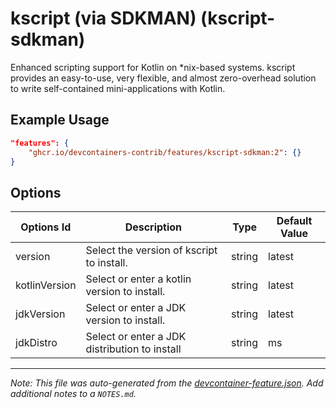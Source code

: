 
# kscript (via SDKMAN) (kscript-sdkman)

Enhanced scripting support for Kotlin on *nix-based systems. kscript provides an
easy-to-use, very flexible, and almost zero-overhead solution to write
self-contained mini-applications with Kotlin.

## Example Usage

```json
"features": {
    "ghcr.io/devcontainers-contrib/features/kscript-sdkman:2": {}
}
```

## Options

| Options Id | Description | Type | Default Value |
|-----|-----|-----|-----|
| version | Select the version of kscript to install. | string | latest |
| kotlinVersion | Select or enter a kotlin version to install. | string | latest |
| jdkVersion | Select or enter a JDK version to install. | string | latest |
| jdkDistro | Select or enter a JDK distribution to install | string | ms |



---

_Note: This file was auto-generated from the [devcontainer-feature.json](https://github.com/devcontainers-contrib/features/blob/main/src/kscript-sdkman/devcontainer-feature.json).  Add additional notes to a `NOTES.md`._
